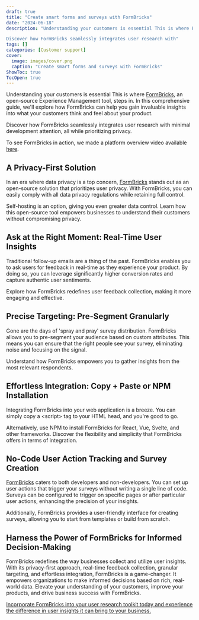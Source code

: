 ```yaml
---
draft: true
title: "Create smart forms and surveys with FormBricks"
date: "2024-06-18"
description: "Understanding your customers is essential This is where FormBricks, an open-source Experience Management tool, steps in. In this comprehensive guide, we'll explore how FormBricks can help you gain invaluable insights into what your customers think and feel about your product.

Discover how FormBricks seamlessly integrates user research with"
tags: []
categories: [Customer support]
cover:
  image: images/cover.png
  caption: "Create smart forms and surveys with FormBricks"
ShowToc: true
TocOpen: true
---
```



Understanding your customers is essential This is where [FormBricks](https://elest.io/open-source/formbricks?ref=blog.elest.io), an open\-source Experience Management tool, steps in. In this comprehensive guide, we'll explore how FormBricks can help you gain invaluable insights into what your customers think and feel about your product. 

Discover how FormBricks seamlessly integrates user research with minimal development attention, all while prioritizing privacy.

To see FormBricks in action, we made a platform overview video available [here](https://youtu.be/Ihvic0eo7FU?ref=blog.elest.io).

## A Privacy\-First Solution

In an era where data privacy is a top concern, [FormBricks](https://elest.io/open-source/formbricks?ref=blog.elest.io) stands out as an open\-source solution that prioritizes user privacy. With FormBricks, you can easily comply with all data privacy regulations while retaining full control. 

Self\-hosting is an option, giving you even greater data control. Learn how this open\-source tool empowers businesses to understand their customers without compromising privacy.

## Ask at the Right Moment: Real\-Time User Insights

Traditional follow\-up emails are a thing of the past. FormBricks enables you to ask users for feedback in real\-time as they experience your product. By doing so, you can leverage significantly higher conversion rates and capture authentic user sentiments. 

Explore how FormBricks redefines user feedback collection, making it more engaging and effective.

## Precise Targeting: Pre\-Segment Granularly

Gone are the days of 'spray and pray' survey distribution. FormBricks allows you to pre\-segment your audience based on custom attributes. This means you can ensure that the right people see your survey, eliminating noise and focusing on the signal. 

Understand how FormBricks empowers you to gather insights from the most relevant respondents.

## Effortless Integration: Copy \+ Paste or NPM Installation

Integrating FormBricks into your web application is a breeze. You can simply copy a \<script\> tag to your HTML head, and you're good to go. 

Alternatively, use NPM to install FormBricks for React, Vue, Svelte, and other frameworks. Discover the flexibility and simplicity that FormBricks offers in terms of integration.

## No\-Code User Action Tracking and Survey Creation

[FormBricks](https://elest.io/open-source/formbricks?ref=blog.elest.io) caters to both developers and non\-developers. You can set up user actions that trigger your surveys without writing a single line of code. Surveys can be configured to trigger on specific pages or after particular user actions, enhancing the precision of your insights. 

Additionally, FormBricks provides a user\-friendly interface for creating surveys, allowing you to start from templates or build from scratch.

## Harness the Power of FormBricks for Informed Decision\-Making

FormBricks redefines the way businesses collect and utilize user insights. With its privacy\-first approach, real\-time feedback collection, granular targeting, and effortless integration, FormBricks is a game\-changer. It empowers organizations to make informed decisions based on rich, real\-world data. Elevate your understanding of your customers, improve your products, and drive business success with FormBricks.

[Incorporate FormBricks into your user research toolkit today and experience the difference in user insights it can bring to your business.](https://elest.io/open-source/formbricks?ref=blog.elest.io)



